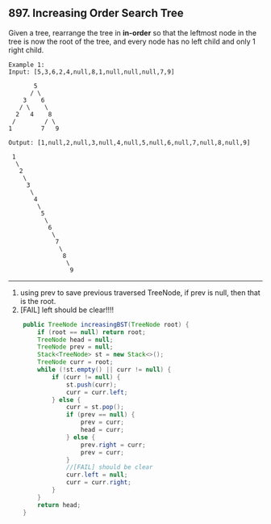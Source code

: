 ## 897. Increasing Order Search Tree

Given a tree, rearrange the tree in **in-order** so that the leftmost node in the tree is now the root of the tree, and every node has no left child and only 1 right child.

```
Example 1:
Input: [5,3,6,2,4,null,8,1,null,null,null,7,9]

       5
      / \
    3    6
   / \    \
  2   4    8
 /        / \ 
1        7   9

Output: [1,null,2,null,3,null,4,null,5,null,6,null,7,null,8,null,9]

 1
  \
   2
    \
     3
      \
       4
        \
         5
          \
           6
            \
             7
              \
               8
                \
                 9  
```

---

1. using prev to save previous traversed TreeNode, if prev is null, then that is the root.
2. [FAIL] left should be clear!!!!

```java
    public TreeNode increasingBST(TreeNode root) {
        if (root == null) return root;
        TreeNode head = null;
        TreeNode prev = null;
        Stack<TreeNode> st = new Stack<>();
        TreeNode curr = root;
        while (!st.empty() || curr != null) {
            if (curr != null) {
                st.push(curr);
                curr = curr.left;
            } else {
                curr = st.pop();
                if (prev == null) {
                    prev = curr;
                    head = curr;
                } else {
                    prev.right = curr;
                    prev = curr;
                }
                //[FAIL] should be clear
                curr.left = null;
                curr = curr.right;
            }
        }
        return head;
    }
```

